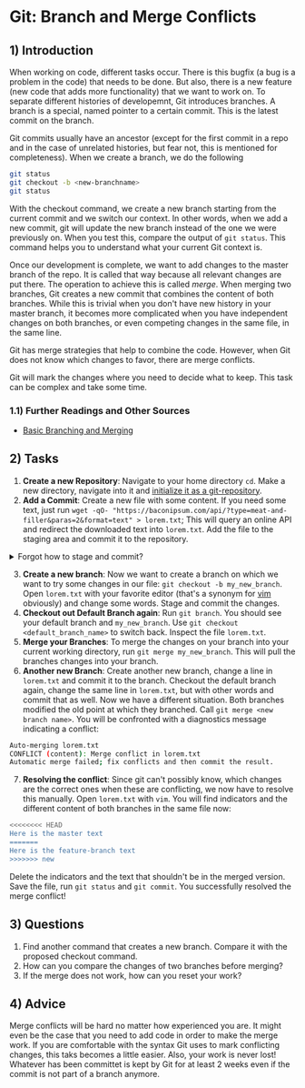 <!---
{
  "depends_on": [],
  "author": ["Tabea Röthemeyer","Stephan Bökelmann],
  "first_used": "2025-04-12",
  "keywords": ["git", "branch", "merge"]
}
--->

# Git: Branch and Merge Conflicts

## 1) Introduction
When working on code, different tasks occur. There is this bugfix (a bug is a problem in the code) that needs to be done. But also, there is a new feature (new code that adds more functionality) that we want to work on. To separate different histories of developemnt, Git introduces branches. A branch is a special, named pointer to a certain commit. This is the latest commit on the branch. 

Git commits usually have an ancestor (except for the first commit in a repo and in the case of unrelated histories, but fear not, this is mentioned for completeness). When we create a branch, we do the following

```sh
git status
git checkout -b <new-branchname>
git status
```

With the checkout command, we create a new branch starting from the current commit and we switch our context. In other words, when we add a new commit, git will update the new branch instead of the one we were previously on. When you test this, compare the output of `git status`. This command helps you to understand what your current Git context is.

Once our development is complete, we want to add changes to the master branch of the repo. It is called that way because all relevant changes are put there. The operation to achieve this is called *merge*. When merging two branches, Git creates a new commit that combines the content of both branches. While this is trivial when you don't have new history in your master branch, it becomes more complicated when you have independent changes on both branches, or even competing changes in the same file, in the same line. 

Git has merge strategies that help to combine the code. However, when Git does not know which changes to favor, there are merge conflicts.

Git will mark the changes where you need to decide what to keep. This task can be complex and take some time.

### 1.1) Further Readings and Other Sources
- [Basic Branching and Merging](https://git-scm.com/book/en/v2/Git-Branching-Basic-Branching-and-Merging)

## 2) Tasks
1. **Create a new Repository**: Navigate to your home directory `cd`. Make a new directory, navigate into it and [initialize it as a git-repository](https://github.com/STEMgraph/474307f2-a30c-4639-9379-298bf1a4c00b). 
2. **Add a Commit**: Create a new file with some content. If you need some text, just run `wget -qO- "https://baconipsum.com/api/?type=meat-and-filler&paras=2&format=text" > lorem.txt`; This will query an online API and redirect the downloaded text into `lorem.txt`. Add the file to the staging area and commit it to the repository. 

<details>
    <summary>Forgot how to stage and commit?</summary>
    This is not a problem and you will get used to it:
    
    <code> git add lorem.txt </code>
    <code> git commit -m "Add new lorem ipsum text"</code>
    
</details>

3. **Create a new branch**: Now we want to create a branch on which we want to try some changes in our file: `git checkout -b my_new_branch`. Open `lorem.txt` with your favorite editor (that's a synonym for [vim](https://github.com/STEMgraph/2c7334b3-b07d-48d6-a562-79072d8e166e) obviously) and change some words. Stage and commit the changes. 
4. **Checkout out Default Branch again**: Run `git branch`. You should see your default branch and `my_new_branch`. Use `git checkout <default_branch_name>` to switch back. Inspect the file `lorem.txt`. 
5. **Merge your Branches**: To merge the changes on your branch into your current working directory, run `git merge my_new_branch`. This will pull the branches changes into your branch.
6. **Another new Branch**: Create another new branch, change a line in `lorem.txt` and commit it to the branch. Checkout the default branch again, change the same line in `lorem.txt`, but with other words and commit that as well. Now we have a different situation. Both branches modified the old point at which they branched. Call `git merge <new branch name>`. You will be confronted with a diagnostics message indicating a conflict:
```sh
Auto-merging lorem.txt
CONFLICT (content): Merge conflict in lorem.txt
Automatic merge failed; fix conflicts and then commit the result.
```
7. **Resolving the conflict**: Since git can't possibly know, which changes are the correct ones when these are conflicting, we now have to resolve this manually. Open `lorem.txt` with `vim`. You will find indicators and the different content of both branches in the same file now:
```sh
<<<<<<<< HEAD
Here is the master text
=======
Here is the feature-branch text
>>>>>>> new
```
Delete the indicators and the text that shouldn't be in the merged version. Save the file, run `git status` and `git commit`. You successfully resolved the merge conflict!


## 3) Questions
1. Find another command that creates a new branch. Compare it with the proposed checkout command.
2. How can you compare the changes of two branches before merging?
3. If the merge does not work, how can you reset your work?

## 4) Advice
Merge conflicts will be hard no matter how experienced you are. It might even be the case that you need to add code in order to make the merge work. If you are comfortable with the syntax Git uses to mark conflicting changes, this taks becomes a little easier. Also, your work is never lost! Whatever has been committet is kept by Git for at least 2 weeks even if the commit is not part of a branch anymore.


